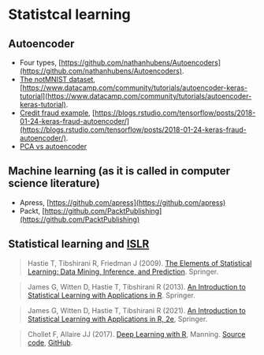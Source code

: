 # Statistcal learning

## Autoencoder

* Four types, [https://github.com/nathanhubens/Autoencoders](https://github.com/nathanhubens/Autoencoders).
* [The notMNIST dataset](http://yann.lecun.com/exdb/mnist/), [https://www.datacamp.com/community/tutorials/autoencoder-keras-tutorial](https://www.datacamp.com/community/tutorials/autoencoder-keras-tutorial).
* [Credit fraud example](https://www.kaggle.com/mlg-ulb/creditcardfraud), [https://blogs.rstudio.com/tensorflow/posts/2018-01-24-keras-fraud-autoencoder/](https://blogs.rstudio.com/tensorflow/posts/2018-01-24-keras-fraud-autoencoder/).
* [PCA vs autoencoder](https://www.r-bloggers.com/pca-vs-autoencoders-for-dimensionality-reduction/)

## Machine learning (as it is called in computer science literature)

* Apress, [https://github.com/apress](https://github.com/apress)
* Packt, [https://github.com/PacktPublishing](https://github.com/PacktPublishing)

## Statistical learning and [ISLR](https://CRAN.R-project.org/package=ISLR)

> Hastie T, Tibshirani R, Friedman J (2009). [The Elements of Statistical Learning: Data Mining, Inference, and Prediction](https://www.springer.com/gb/book/9780387848570). Springer.

> James G, Witten D, Hastie T, Tibshirani R (2013). [An Introduction to Statistical Learning with Applications in R](http://www-bcf.usc.edu/~gareth/ISL/). Springer.

> James G, Witten D, Hastie T, Tibshirani R (2021). [An Introduction to Statistical Learning with Applications in R, 2e](https://www.statlearning.com/), Springer.

> Chollet F, Allaire JJ (2017). [Deep Learning with R](https://livebook.manning.com/book/deep-learning-with-r/), Manning. [Source code](www.manning.com/books/deep-learning-with-r), [GitHub](https://github.com/jjallaire/deep-learning-with-r-notebooks).

